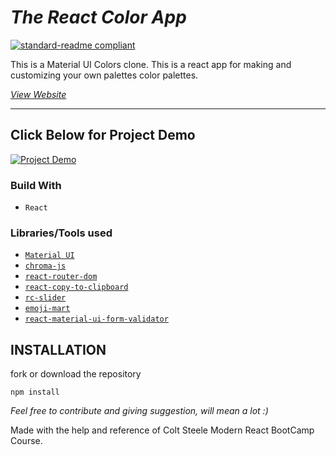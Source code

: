 # _The React Color App_
[![standard-readme compliant](https://img.shields.io/badge/LinkedIn-blue.svg?style=flat-square)](https://www.linkedin.com/in/sahil-darji-11ab3a1ab/)

This is a Material UI Colors clone. This is a react app for making and customizing your own palettes color palettes.

[_View Website_](https://sahil-1602.github.io/react-color-app/)

---
## Click Below for Project Demo
[![Project Demo](http://img.youtube.com/vi/LqDq7w2QCts/0.jpg)](http://www.youtube.com/watch?v=LqDq7w2QCts)


### Build With
- `React`

### Libraries/Tools used
- [`Material UI`](https://material-ui.com/)
- [`chroma-js`](https://github.com/gka/chroma.js/)
- [`react-router-dom`]()
- [`react-copy-to-clipboard`](https://github.com/nkbt/react-copy-to-clipboard)
- [`rc-slider`](https://github.com/react-component/slider)
- [`emoji-mart`](https://github.com/missive/emoji-mart)
- [`react-material-ui-form-validator`]()

## INSTALLATION
fork or download the repository
```npm
npm install
```

_Feel free to contribute and giving suggestion, will mean a lot :)_ 

Made with the help and reference of Colt Steele Modern React BootCamp Course.





